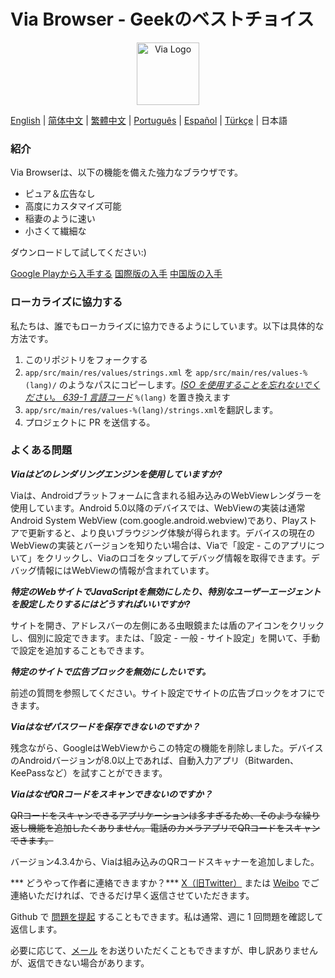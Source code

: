 # Via Browser - Geekのベストチョイス

<div align="center"><img src="http://viayoo.com/en/images/logo.png" alt="Via Logo" height="100"/></div>

[English](./README.md) | [简体中文](./README_zh_CN.md) | [繁體中文](./README_zh_TW.md) | [Português](./README_pt_BR.md) | [Español](./README_es_ES.md) | [Türkçe](./README_tr_TR.md) | 日本語

### 紹介
Via Browserは、以下の機能を備えた強力なブラウザです。

- ピュア＆広告なし
- 高度にカスタマイズ可能
- 稲妻のように速い
- 小さくて繊細な

ダウンロードして試してください:)

[Google Playから入手する](https://play.google.com/store/apps/details?id=mark.via.gp)
[国際版の入手](https://res.viayoo.com/v1/via-release.apk)
[中国版の入手](https://res.viayoo.com/v1/via-release-cn.apk)

### ローカライズに協力する
私たちは、誰でもローカライズに協力できるようにしています。以下は具体的な方法です。
1. このリポジトリをフォークする
2. `app/src/main/res/values/strings.xml` を `app/src/main/res/values-%(lang)/` のようなパスにコピーします。[*ISO を使用することを忘れないでください。 639-1 言語コード*](http://www.loc.gov/standards/iso639-2/php/code_list.php) `%(lang)` を置き換えます
3. `app/src/main/res/values-%(lang)/strings.xml`を翻訳します。
4. プロジェクトに PR を送信する。

### よくある問題
***Viaはどのレンダリングエンジンを使用していますか?***

Viaは、Androidプラットフォームに含まれる組み込みのWebViewレンダラーを使用しています。Android 5.0以降のデバイスでは、WebViewの実装は通常Android System WebView (com.google.android.webview)であり、Playストアで更新すると、より良いブラウジング体験が得られます。デバイスの現在のWebViewの実装とバージョンを知りたい場合は、Viaで「設定 - このアプリについて」をクリックし、Viaのロゴをタップしてデバッグ情報を取得できます。デバッグ情報にはWebViewの情報が含まれています。

***特定のWebサイトでJavaScriptを無効にしたり、特別なユーザーエージェントを設定したりするにはどうすればいいですか?***

サイトを開き、アドレスバーの左側にある虫眼鏡または盾のアイコンをクリックし、個別に設定できます。または、「設定 - 一般 - サイト設定」を開いて、手動で設定を追加することもできます。

***特定のサイトで広告ブロックを無効にしたいです。***

前述の質問を参照してください。サイト設定でサイトの広告ブロックをオフにできます。

***Viaはなぜパスワードを保存できないのですか？***

残念ながら、GoogleはWebViewからこの特定の機能を削除しました。デバイスのAndroidバージョンが8.0以上であれば、自動入力アプリ（Bitwarden、KeePassなど）を試すことができます。

***ViaはなぜQRコードをスキャンできないのですか？***

~~QRコードをスキャンできるアプリケーションは多すぎるため、そのような繰り返し機能を追加したくありません。電話のカメラアプリでQRコードをスキャンできます。~~

バージョン4.3.4から、Viaは組み込みのQRコードスキャナーを追加しました。

*** どうやって作者に連絡できますか？***
[X（旧Twitter）](https://twitter.com/Yafeng) または [Weibo](https://weibo.com/u/7558014976) でご連絡いただければ、できるだけ早く返信させていただきます。

Github で [問題を提起](https://github.com/tuyafeng/Via/issues/new) することもできます。私は通常、週に 1 回問題を確認して返信します。

必要に応じて、[メール](mailto:yafengtu@gmail.com) をお送りいただくこともできますが、申し訳ありませんが、返信できない場合があります。
